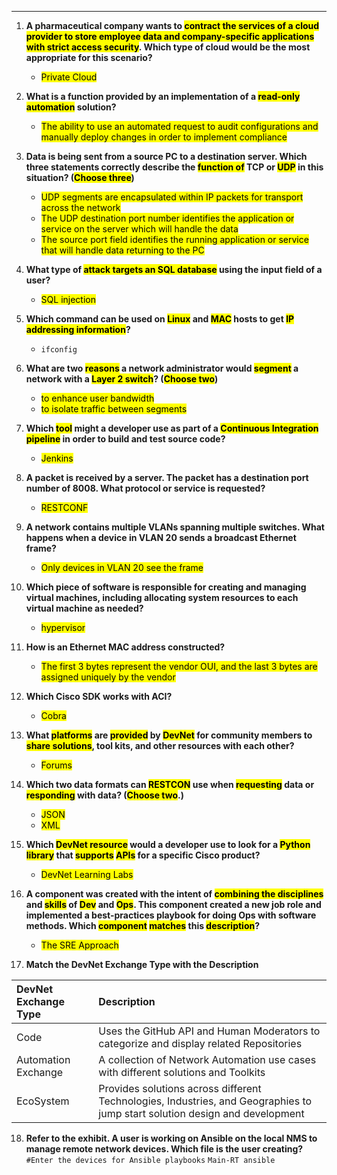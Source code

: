 
---
1. **A pharmaceutical company wants to <mark class="hltr-yellow">contract the services of a cloud provider to store employee data and company-specific applications with strict access security</mark>. Which type of cloud would be the most appropriate for this scenario?**
   - <mark class="hltr-orange">Private Cloud</mark>

2. **What is a function provided by an implementation of a <mark class="hltr-yellow">read-only automation</mark> solution?**
   - <mark class="hltr-orange">The ability to use an automated request to audit configurations and manually deploy changes in order to implement compliance</mark>

3. **Data is being sent from a source PC to a destination server. Which three statements correctly describe the <mark class="hltr-yellow">function of</mark> TCP or <mark class="hltr-yellow">UDP</mark> in this situation? (<mark class="hltr-red">Choose three</mark>)<mark class="hltr-yellow"></mark><mark class="hltr-yellow"></mark>**
   - <mark class="hltr-orange">UDP segments are encapsulated within IP packets for transport across the network</mark>
   - <mark class="hltr-orange">The UDP destination port number identifies the application or service on the server which will handle the data</mark>
   - <mark class="hltr-orange">The source port field identifies the running application or service that will handle data returning to the PC</mark>

4. **What type of <mark class="hltr-yellow">attack targets an SQL database</mark> using the input field of a user?**
   - <mark class="hltr-orange">SQL injection</mark>

5. **Which command can be used on <mark class="hltr-yellow">Linux</mark> and <mark class="hltr-yellow">MAC</mark> hosts to get <mark class="hltr-yellow">IP addressing information</mark>?**
   - `ifconfig`

6. **What are two <mark class="hltr-yellow">reasons</mark> a network administrator would <mark class="hltr-yellow">segment</mark> a network with a <mark class="hltr-yellow">Layer 2 switch</mark>? (<mark class="hltr-red">Choose two</mark>)**
   - <mark class="hltr-orange">to enhance user bandwidth</mark>
   - <mark class="hltr-orange">to isolate traffic between segments</mark>

7. **Which <mark class="hltr-yellow">tool</mark> might a developer use as part of a <mark class="hltr-yellow">Continuous Integration pipeline</mark> in order to build and test source code?**
   - <mark class="hltr-orange">Jenkins</mark>



8. **A packet is received by a server. The packet has a destination port number of 8008. What protocol or service is requested?**
   - <mark class="hltr-orange">RESTCONF</mark>

9. **A network contains multiple VLANs spanning multiple switches. What happens when a device in VLAN 20 sends a broadcast Ethernet frame?**
   - <mark class="hltr-orange">Only devices in VLAN 20 see the frame</mark>

10. **Which piece of software is responsible for creating and managing virtual machines, including allocating system resources to each virtual machine as needed?**
    - <mark class="hltr-orange">hypervisor</mark>

11. **How is an Ethernet MAC address constructed?**
    - <mark class="hltr-orange">The first 3 bytes represent the vendor OUI, and the last 3 bytes are assigned uniquely by the vendor</mark>

12. **Which Cisco SDK works with ACI?**
    - <mark class="hltr-orange">Cobra</mark>

13. **What <mark class="hltr-yellow">platforms</mark> are <mark class="hltr-yellow">provided</mark> by <mark class="hltr-yellow">DevNet</mark> for community members to <mark class="hltr-yellow">share solutions</mark>, tool kits, and other resources with each other?**
    - <mark class="hltr-orange">Forums</mark>

14. **Which two data formats can <mark class="hltr-yellow">RESTCON</mark> use when <mark class="hltr-yellow">requesting</mark> data or <mark class="hltr-yellow">responding</mark> with data? (<mark class="hltr-red">Choose two</mark>.)**
    - <mark class="hltr-orange">JSON</mark>
    - <mark class="hltr-orange">XML</mark>

15. **Which <mark class="hltr-yellow">DevNet resource</mark> would a developer use to look for a <mark class="hltr-yellow">Python library</mark> that <mark class="hltr-yellow">supports</mark> <mark class="hltr-yellow">APIs</mark> for a specific Cisco product?**
    - <mark class="hltr-orange">DevNet Learning Labs</mark>

16. **A component was created with the intent of <mark class="hltr-yellow">combining the disciplines</mark> and <mark class="hltr-yellow">skills</mark> of <mark class="hltr-yellow">Dev</mark> and <mark class="hltr-yellow">Ops</mark>. This component created a new job role and implemented a best-practices playbook for doing Ops with software methods. Which <mark class="hltr-yellow">component</mark> <mark class="hltr-green">matches</mark> this <mark class="hltr-yellow">description</mark>?**
    - <mark class="hltr-orange">The SRE Approach</mark>

17. **Match the DevNet Exchange Type with the Description**
    
| DevNet Exchange Type | Description                                                                                                                 |
| :------------------- | :-------------------------------------------------------------------------------------------------------------------------- |
| Code                 | Uses the GitHub API and Human Moderators to categorize and display related Repositories                                     |
| Automation Exchange  | A collection of Network Automation use cases with different solutions and Toolkits                                          |
| EcoSystem            | Provides solutions across different Technologies, Industries, and Geographies to jump start solution design and development |
18. **Refer to the exhibit. A user is working on Ansible on the local NMS to manage remote network devices. Which file is the user creating?**
    `#Enter the devices for Ansible playbooks`
    `Main-RT ansible`